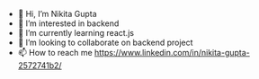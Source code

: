 - 👋 Hi, I’m Nikita Gupta
- 👀 I’m interested in backend 
- 🌱 I’m currently learning react.js
- 💞️ I’m looking to collaborate on backend project
- 📫 How to reach me https://www.linkedin.com/in/nikita-gupta-2572741b2/

<!---
nikita-gupta2/nikita-gupta2 is a ✨ special ✨ repository because its `README.md` (this file) appears on your GitHub profile.
You can click the Preview link to take a look at your changes.
--->
